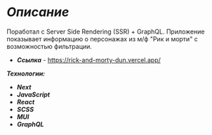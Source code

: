 # ***Описание***
Поработал с Server Side Rendering (SSR) + GraphQL. Приложение показывает информацию о персонажах из м/ф "Рик и морти" с возможностью фильтрации.
+ ***Ссылка*** - https://rick-and-morty-dun.vercel.app/

***Технологии:***
+ ***Next***
+ ***JavaScript*** 
+ ***React***
+ ***SCSS***
+ ***MUI***
+ ***GraphQL***
